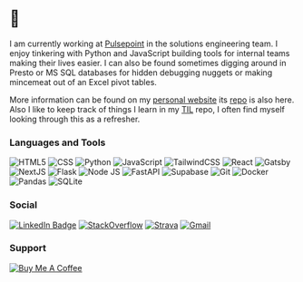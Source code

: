 # 👋

I am currently working at [Pulsepoint](https://pulsepoint.com) in the solutions engineering team. I enjoy tinkering with Python and JavaScript building tools for internal teams making their lives easier. I can also be found sometimes digging around in Presto or MS SQL databases for hidden debugging nuggets or making mincemeat out of an Excel pivot tables.

More information can be found on my [personal website](https://mrpbennett.com) its [repo](https://github.com/mrpbennett/personal_site_2022) is also here. Also I like to keep track of things I learn in my [TIL](https://github.com/mrpbennett/TIL) repo, I often find myself looking through this as a refresher.

### Languages and Tools  

![HTML5](https://img.shields.io/badge/html5-E34F26.svg?&style=for-the-badge&logo=html5&logoColor=white)
![CSS](https://img.shields.io/badge/css3-1572B6.svg?&style=for-the-badge&logo=css3&logoColor=white)
![Python](https://img.shields.io/badge/python-3776AB.svg?&style=for-the-badge&logo=python&logoColor=white)
![JavaScript](https://img.shields.io/badge/javascript-323330.svg?&style=for-the-badge&logo=javascript&logoColor=F7DF1E)
![TailwindCSS](https://img.shields.io/badge/tailwindcss-06B6D4.svg?&style=for-the-badge&logo=tailwindcss&logoColor=white)
![React](https://img.shields.io/badge/react-35495e.svg?&style=for-the-badge&logo=react&logoColor=61DAFB)
![Gatsby](https://img.shields.io/badge/gatsby-663399.svg?&style=for-the-badge&logo=gatsby&logoColor=white)
![NextJS](https://img.shields.io/badge/next.js-000000.svg?&style=for-the-badge&logo=nextdotjs&logoColor=white)
![Flask](https://img.shields.io/badge/flask-000000.svg?&style=for-the-badge&logo=flask&logoColor=white)
![Node JS](https://img.shields.io/badge/node.js-339933.svg?&style=for-the-badge&logo=node.js&logoColor=white)
![FastAPI](https://img.shields.io/badge/fastapi-009688.svg?&style=for-the-badge&logo=fastapi&logoColor=white)
![Supabase](https://img.shields.io/badge/supabase-3ECF8E.svg?&style=for-the-badge&logo=supabase&logoColor=white)
![Git](https://img.shields.io/badge/git-F05033.svg?&style=for-the-badge&logo=git&logoColor=white)
![Docker](https://img.shields.io/badge/docker-2496ED.svg?&style=for-the-badge&logo=docker&logoColor=white)
![Pandas](https://img.shields.io/badge/pandas-150458.svg?&style=for-the-badge&logo=pandas&logoColor=white)
![SQLite](https://img.shields.io/badge/sqlite-003B57.svg?&style=for-the-badge&logo=sqlite&logoColor=white)



### Social

[![LinkedIn Badge](https://img.shields.io/badge/linkedin%20-%230077B5.svg?&style=for-the-badge&logo=linkedin&logoColor=white)](https://www.linkedin.com/in/paulandrewbennett)
[![StackOverflow](https://img.shields.io/badge/-Stack%20overflow-FE7A16?style=for-the-badge&logo=stack-overflow&logoColor=white)](https://stackoverflow.com/users/10129053/mrpbennett)
[![Strava](https://img.shields.io/badge/strava-FC4C02.svg?&style=for-the-badge&logo=strava&logoColor=white)](https://www.strava.com/athletes/866413)
[![Gmail](https://img.shields.io/badge/Gmail-D14836?style=for-the-badge&logo=gmail&logoColor=white)](mailto:pbennett.uk@gmail.com)

### Support
[![Buy Me A Coffee](https://img.shields.io/badge/buy%20me%20a%20coffee-FFDD00.svg?style=for-the-badge&logo=buymeacoffee&logoColor=black)](https://www.buymeacoffee.com/mrpbennett)
